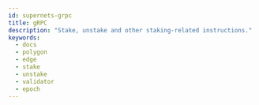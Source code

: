 ```yaml
---
id: supernets-grpc
title: gRPC
description: "Stake, unstake and other staking-related instructions."
keywords:
  - docs
  - polygon
  - edge
  - stake
  - unstake
  - validator
  - epoch
---
```

